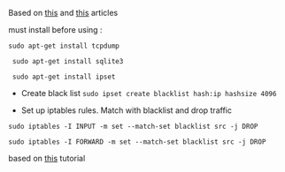 Based on [this](http://citeseerx.ist.psu.edu/viewdoc/download?doi=10.1.1.218.5004&rep=rep1&type=pdf) and [this](http://www.cs.kent.edu/~ahaque/DetectingSynFlood.pdf) articles

must install before using :

  `sudo apt-get install tcpdump`
  
 ` sudo apt-get install sqlite3`
  
 ` sudo apt-get install ipset`
  
  * Create black list 
  `sudo ipset create blacklist hash:ip hashsize 4096`
  
  * Set up iptables rules. Match with blacklist and drop traffic
  
 
`sudo iptables -I INPUT -m set --match-set blacklist src -j DROP`

`sudo iptables -I FORWARD -m set --match-set blacklist src -j DROP`

based on [this](https://linux-audit.com/blocking-ip-addresses-in-linux-with-iptables/) tutorial


